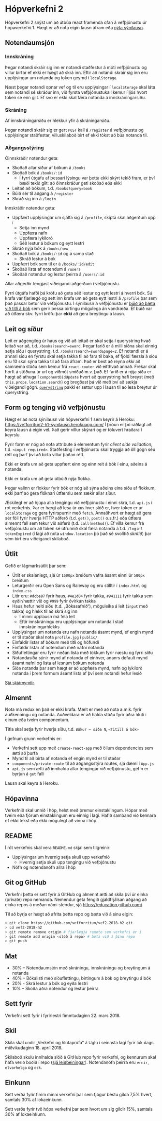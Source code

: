 # Hópverkefni 2

Hópverkefni 2 snýst um að útbúa react framenda ofan á vefþjónustu úr hópaverkefni 1. Hægt er að nota eigin lausn áfram eða [nýta sýnilausn](https://github.com/vefforritun/vef2-2018-h1-synilausn).

## Notendaumsjón

### Innskráning

Þegar notandi skráir sig inn er notandi staðfestur á móti vefþjónustu og villur birtar ef ekki er hægt að skrá inn. Eftir að notandi skráir sig inn eru upplýsingar um notanda og token geymd í `localStorage`.

Næst þegar notandi opnar vef og til eru upplýsingar í `localStorage` skal láta sem notandi sé skráður inn, við fyrsta vefþjónustukall kemur í ljós hvort token sé enn gilt. Ef svo er ekki skal færa notanda á innskráningarsíðu.

### Skráning

Af innskráningarsíðu er hlekkur yfir á skráningarsíðu.

Þegar notandi skráir sig er gert `POST` kall á `/register` á vefþjónustu og upplýsingar staðfestar, villuskilaboð birt ef ekki tókst að búa notanda til.

### Aðgangsstýring

Óinnskráðir notendur geta:

* Skoðað allar síður af bókum á `/books`
* Skoðað bók á `/books/:id`
  - Í fyrri útgáfu af þessari lýsingu var þetta ekki skýrt tekið fram, er því bæði tekið gilt: að óinnskráður geti skoðað eða ekki
* Leitað að bókum, t.d. `/books?query=book`
* Búið sér til aðgang á `/register`
* Skráð sig inn á `/login`

Innskráðir notendur geta:

* Uppfært upplýsingar um sjálfa sig á `/profile`, skipta skal aðgerðum upp í
  - Setja inn mynd
  - Uppfæra nafn
  - Uppfæra lykilorð
  - Séð lestur á bókum og eytt lestri
* Skráð nýja bók á `/books/new`
* Skoðað bók á `/books/:id` og á sama stað
  - Skráð lestur á bók
* Uppfært bók sem til er á `/books/:id/edit`
* Skoðað lista af notendum á `/users`
* Skoðað notendur og lestur þeirra á `/users/:id`

Allar aðgerðir tengjast viðeigandi aðgerðum í vefþjónustu.

Fyrri útgáfa hafði þá kröfu að geta séð lestur og eytt lestri á hverri bók. Sú krafa var fjarlægð og sett inn krafa um að geta eytt lestri á `/profile` þar sem það passar betur við vefþjónustu. Í sýnilausn á vefþjónustu er [búið að bæta við titli á bók](https://github.com/vefforritun/vef2-2018-h1-synilausn/commit/5f1a433b76930e2c5752027fa525b4d275aa1fdd) sem gerir þessa birtingu mögulega án vandræða. Ef búið var að útfæra skv. fyrri kröfu þar **ekki** að gera breytingu á lausn.

## Leit og síður

Leit er aðgengileg úr haus og við að leitað er skal setja í querystring hvað leitað var að, t.d. `/books?search=sword`. Þegar farið er á milli síðna skal einnig setja síðu í querystring, t.d. `/books?search=sword&page=2`. Ef notandi er á annari síðu en fyrstu skal setja takka til að fara til baka, ef fjöldi færsla á síðu eru 10 skal sýna takka til að fara áfram. Það er best að reyna _ekki_ að samræma stöðu sem kemur frá `react-router` við eitthvað annað. Frekar skal horft á stöðuna úr url og viðmót smíðað m.v. það. Ef farið er á nýja síðu er hægt að athuga í `componentDidUpdate` hvort að querystring hafi breyst (með `this.props.location.search`) og bregðast þá við með því að sækja viðeigandi gögn. [`querystring`](https://github.com/Gozala/querystring) pakki er settur upp í lausn til að lesa breytur úr querystring.

## Form og tenging við vefþjónustu

Hægt er að nota sýnilausn við hópverkefni 1 sem keyrir á Heroku: https://vefforritun2-h1-synilausn.herokuapp.com/
Í þróun er þó ráðlagt að keyra lausn á eigin vél. Það gerir villur skýrari og er töluvert hraðara í keyrslu.

Fyrir form er nóg að nota attribute á elementum fyrir _client side validation_, t.d. `<input required>`. Staðfesting í vefþjónustu skal tryggja að öll gögn séu rétt og þarf því að birta villur þaðan rétt.

Ekki er krafa um að geta uppfært einn og einn reit á bók í einu, aðeins á notanda.

Ekki er krafa um að geta útbúið nýja flokka.

Þegar valinn er flokkur fyrir bók er nóg að sýna aðeins eina síðu af flokkum, ekki þarf að gera flóknari útfærslu sem sækir allar síður.

Æskilegt er að hjúpa alla tengingu við vefþjónustu í einni skrá, t.d. `api.js` í rót verkefnis. Þar er hægt að lesa úr `env` hver slóð er, hver token er úr `localStorage` og gera fyrirspurnir með `fetch`. Annaðhvort er hægt að gera sér föll fyrir hverja HTTP aðferð (t.d. `get()`, `post()` o.s.fr.) eða útfæra almennt fall sem tekur við aðferð (t.d. `call(method)`). Ef villa kemur frá vefþjónustu um að token sé útrunnið skal færa notanda á t.d. `/login?tokenExpired` (í lagi að nota `window.location` þó það sé svolítið _skrítið_) þar sem birt eru viðeigandi skilaboð.

## Útlit

Gefið er lágmarksútlit þar sem:

* Útlit er skalanlegt, sjá úr `1600px` breiðum vafra ásamt einni úr `500px` breiðum
* Leturgerðir eru Open Sans og Raleway og eru stilltir í `index.html` og `index.css`
* Litir eru: `#dcbe87` fyrir haus, `#4e1d04` fyrir takka, `#941111` fyrir takka sem eyðir/hættir við og `#999` fyrir óvirkan takka
* Haus hefur heiti síðu (t.d. „Bókasafnið“), möguleika á leit (`input` með takka) og hlekk til að skrá sig inn
  - Í minni upplausn má fela leit
  - Eftir innskráningu eru upplýsingar um notanda í stað innskráningarhlekks
* Upplýsingar um notanda eru nafn notanda ásamt mynd, ef engin mynd er til staðar skal nota `profile.jpg` í `public/`
* Einfaldir listar af bókum með titli og höfundi
* Einfaldir listar af notendum með nafni notanda
* Síðuflettingar eru fyrir neðan lista með tökkum fyrir næstu og fyrri síðu
* Notandasíða sýnir mynd af notanda ef einhver, ananrs default mynd ásamt nafni og lista af lesnum bókum notanda
* Síða notanda þar sem hægt er að uppfæra mynd, nafn og lykilorð notanda í þrem formum ásamt lista af því sem notandi hefur lesið

[Sjá skjámyndir](layout/).

## Almennt

Nota má redux en það er ekki krafa. Mælt er með að nota a.m.k. fyrir auðkenningu og notanda. Auðveldara er að halda stöðu fyrir aðra hluti í einum eða tveim componentum.

Titla skal setja fyrir hverja síðu, t.d. `Bækur – síða N`, `<Titill á bók>`

Í gefnum grunn verkefnis er:

* Verkefni sett upp með `create-react-app` með öllum dependencies sem ætti að þurfa
* Mynd til að birta af notanda ef engin mynd er til staðar
* `components/private-route` til að aðgangsstýra routes, sjá dæmi í `App.js`
* `api.js` sem ætti að innihalda allar tengingar við vefþjónustu, gefin er byrjun á `get` falli

Lausn skal keyra á Heroku.

## Hópavinna

Verkefnið skal unnið í hóp, helst með þremur einstaklingum. Hópar með tveim eða fjórum einstaklingum eru einnig í lagi. Hafið samband við kennara ef ekki tekst eða ekki mögulegt að vinna í hóp.

## README

Í rót verkefnis skal vera `README.md` skjal sem tilgreinir:

* Upplýsingar um hvernig setja skuli upp verkefnið
  - Hvernig setja skuli upp tengingu við vefþjónustu
* Nöfn og notendanöfn allra í hóp

## Git og GitHub

Verkefni þetta er sett fyrir á GitHub og almennt ætti að skila því úr einka (private) repo nemanda. Nemendur geta fengið gjaldfrjálsan aðgang að einka repos á meðan námi stendur, sjá https://education.github.com/.

Til að byrja er hægt að afrita þetta repo og bæta við á sínu eigin:

```bash
> git clone https://github.com/vefforritun/vef2-2018-h2.git
> cd vef2-2018-h2
> git remote remove origin # fjarlægja remote sem verkefni er í
> git remote add origin <slóð á repo> # bæta við í þínu repo
> git push
```

## Mat

* 30% – Notendaumsjón með skráningu, innskráningu og breytingum á notanda
* 40% – Bókalisti með síðuflettingu, birtingum á bók og breytingu á bók
* 20% - Skrá lestur á bók og eyða lestri
* 10% – Skoða aðra notendur og lestur þeirra

## Sett fyrir

Verkefni sett fyrir í fyrirlestri fimmtudaginn 22. mars 2018.

## Skil

Skila skal undir „Verkefni og hlutaprófa“ á Uglu í seinasta lagi fyrir lok dags miðvikudaginn 18. apríl 2018.

Skilaboð skulu innihalda slóð á GitHub repo fyrir verkefni, og kennurum skal hafa verið boðið í repo ([sjá leiðbeiningar](https://help.github.com/articles/inviting-collaborators-to-a-personal-repository/)). Notendanöfn þeirra eru `ernir`, `elvarhelga` og `osk`.

## Einkunn

Sett verða fyrir fimm minni verkefni þar sem fjögur bestu gilda 7,5% hvert, samtals 30% af lokaeinkunn.

Sett verða fyrir tvö hópa verkefni þar sem hvort um sig gildir 15%, samtals 30% af lokaeinkunn.
